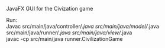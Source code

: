 JavaFX GUI for the Civization game

Run:</br>
Javac src/main/java/controller/*.java src/main/java/model/*.java src/main/java/runner/*.java src/main/java/view/*.java </br>
javac -cp src/main/java runner.CivilizationGame
